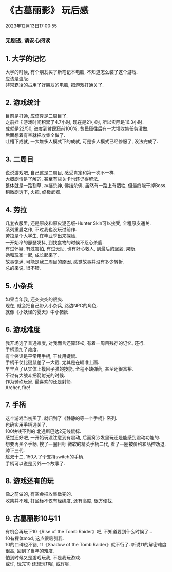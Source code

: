# 《古墓丽影》 玩后感
2023年12月13日17:00:55
### 无剧透, 请安心阅读

## 1. 大学的记忆  
大学的时候, 有个朋友买了新笔记本电脑, 不知道怎么装了这个游戏.  
应该是盗版.  
非常霸凌的占用了好朋友的电脑, 把游戏打通关了.  
## 2. 游戏统计  
目前是打通, 应该算是二周目了.  
之前挂卡游戏时间积累了4.7小时, 现在是21小时, 所以实际是16.3小时.  
成就是22/50, 进度到贫民窟前100%, 贫民窟往后有一大堆收集任务没做.  
后面想着有空就把收集全做了.  
吐槽下成就, 一大堆多人模式下的成就, 可是多人模式已经停服了, 没法完成了.  
## 3. 二周目  
说说游戏吧, 自己这是二周目, 感受肯定和第一次不一样.  
大概剧情是了解的, 甚至有些关卡也还记得解法.  
整体就是一路割草, 神挡杀神, 佛挡杀佛, 虽然有一路上有牺牲, 但最终能干掉Boss.  
稍微剧透下, 火把, 终极武器.  
## 4. 劳拉
几套衣服里, 还是原皮和原皮泥巴版-Hunter Skin可以接受, 全程原皮通关.  
系列重启之作, 不过我也没玩过前作.  
劳拉是个大学生, 在毕业季出来探险.  
一开始冷的瑟瑟发抖, 到找食物的时候不忍心杀鹿.  
有过怀疑, 有过害怕, 有过无助, 也有好心救人, 到最后的坚毅, 果断.  
她和玩家一起, 成长起来了.  
故事饱满, 可能是我二周目的原因, 感觉故事并没有多少转折.  
总的来说, 很不错.  
## 5. 小杂兵
如果当年我, 还突突突的很爽.  
现在, 就会把自己带入小杂兵, 路边NPC的角色.  
就像《小妖怪的夏天》中小猪妖.  
## 6. 游戏难度
我开场选了普通难度, 对我而言还算轻松, 有着一周目残存的记忆, 还行.  
手柄添加了难度.  
有个笑话是平常用手柄, 干仗用键鼠.  
手柄干仗比键鼠差了一大截, 尤其是在瞄准上面.  
早早点了从实体上摸回子弹的技能, 全程不缺弹药, 甚至还很富裕.  
不过有大战斗把箭射光的时候.  
作为骑砍玩家, 最喜欢的还是射箭.  
Archer, fire!  
## 7. 手柄
这个游戏当初买了, 就归到了《静静的等一个手柄》系列.  
也确实用手柄通关了.  
100块钱不到的 北通斯巴达2无线鼠标.  
感觉还好吧, 一开始玩没注意到有震动, 后面窝沙发里玩还是能感到震动功能的.  
想要再买个手柄, 搜了一圈目标 微软的精英手柄二代, 看了一圈被价格和品控劝退, 蹲下三代.  
趁双十二, 150入了个支持switch的手柄.  
手柄可以说是另外一个故事了.  
## 8. 游戏还有的玩  
像之前做的, 有空会把收集做完的.  
收集并不难, 打坐标不仅有经纬度, 还有高度, 很方便找.  
## 9. 古墓丽影10与11
有机会再玩下10《Rise of the Tomb Raider》吧, 不知道要到什么时候了...  
10有裸体mod, 这点很吸引我.  
10的口碑也不错, 11《Shadow of the Tomb Raider》就不行了.
听说11的解密难度很高, 回到了当年的难度.  
怕到时候又是游戏玩我, 不是我玩游戏.  
或许, 玩完10 还想玩11呢, 或许呢.  
